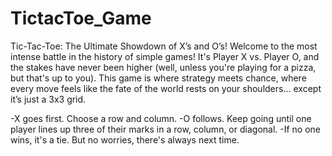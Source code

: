 # TictacToe_Game
Tic-Tac-Toe: The Ultimate Showdown of X’s and O’s!  Welcome to the most intense battle in the history of simple games! It's Player X vs. Player O, and the stakes have never been higher (well, unless you're playing for a pizza, but that's up to you). This game is where strategy meets chance, where every move feels like the fate of the world rests on your shoulders... except it’s just a 3x3 grid.

-X goes first. Choose a row and column.
-O follows. Keep going until one player lines up three of their marks in a row, column, or diagonal.
-If no one wins, it's a tie. But no worries, there's always next time.
